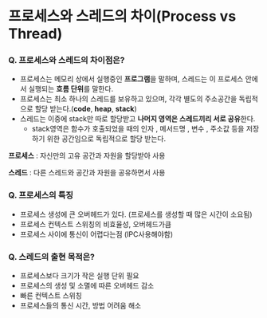 # 프로세스와 스레드의 차이(Process vs Thread)

### **Q. 프로세스와 스레드의 차이점은?**

- 프로세스는 메모리 상에서 실행중인 **프로그램**을 말하며, 스레드는 이 프로세스 안에서 실행되는 **흐름 단위**를 말한다.
- 프로세스는 최소 하나의 스레드를 보유하고 있으며, 각각 별도의 주소공간을 독립적으로 할당 받는다.(**code**, **heap**, **stack**)
- 스레드는 이중에 stack만 따로 할당받고 **나머지 영역은 스레드끼리 서로 공유**한다.
    - stack영역은 함수가 호출되었을 때의 인자 , 메서드명  , 변수 , 주소값 등을 저장하기 위한 공간임으로 독립적으로 할당 받는다.

**프로세스** : 자신만의 고유 공간과 자원을 할당받아 사용

**스레드** : 다른 스레드와 공간과 자원을 공유하면서 사용

### **Q. 프로세스의 특징**

- 프로세스 생성에 큰 오버헤드가 있다. (프로세스를 생성할 때 많은 시간이 소요됨)
- 프로세스 컨텍스트 스위칭의 비효율성, 오버헤드가큼
- 프로세스 사이에 통신이 어렵다는점 (IPC사용해야함)

### **Q. 스레드의 출현 목적은?**

- 프로세스보다 크기가 작은 실행 단위 필요
- 프로세스의 생성 및 소멸에 따른 오버헤드 감소
- 빠른 컨텍스트 스위칭
- 프로세스들의 통신 시간, 방법 어려움 해소
